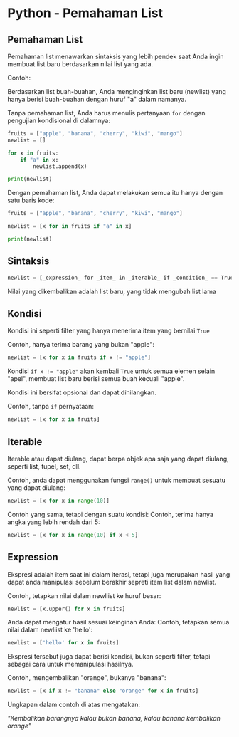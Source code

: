 # Python - Pemahaman List
## Pemahaman List
Pemahaman list menawarkan sintaksis yang lebih pendek saat Anda ingin membuat list baru berdasarkan nilai list yang ada.

Contoh:

Berdasarkan list buah-buahan, Anda menginginkan list baru (newlist) yang hanya berisi buah-buahan dengan huruf "a" dalam namanya.

Tanpa pemahaman list, Anda harus menulis pertanyaan `for` dengan pengujian kondisional di dalamnya:

```py
fruits = ["apple", "banana", "cherry", "kiwi", "mango"]
newlist = []

for x in fruits:
	if "a" in x:
		newlist.append(x)

print(newlist)
```

Dengan pemahaman list, Anda dapat melakukan semua itu hanya dengan satu baris kode:

```py
fruits = ["apple", "banana", "cherry", "kiwi", "mango"]

newlist = [x for in fruits if "a" in x]

print(newlist)
```

## Sintaksis

```py
newlist = [_expression_ for _item_ in _iterable_ if _condition_ == True]
```

Nilai yang dikembalikan adalah list baru, yang tidak mengubah list lama
## Kondisi
Kondisi ini seperti filter yang hanya menerima item yang bernilai `True`

Contoh, hanya terima barang yang bukan "apple":

```py
newlist = [x for x in fruits if x != "apple"]
```

Kondisi `if x != "apple"` akan kembali `True` untuk semua elemen selain "apel", membuat list baru berisi semua buah kecuali "apple".

Kondisi ini bersifat opsional dan dapat dihilangkan. 

Contoh, tanpa `if` pernyataan:

```py
newlist = [x for x in fruits]
```
## Iterable
Iterable atau dapat diulang, dapat berpa objek apa saja yang dapat diulang, seperti list, tupel, set, dll.

Contoh, anda dapat menggunakan fungsi `range()` untuk membuat sesuatu yang dapat diulang:

```py
newlist = [x for x in range(10)]
```

Contoh yang sama, tetapi dengan suatu kondisi:
Contoh, terima hanya angka yang lebih rendah dari 5:

```py
newlist = [x for x in range(10) if x < 5]
```

## Expression
Ekspresi adalah item saat ini dalam iterasi, tetapi juga merupakan hasil yang dapat anda manipulasi sebelum berakhir sepreti item list dalam newlist.

Contoh, tetapkan nilai dalam newliist ke huruf besar:

```py
newlist = [x.upper() for x in fruits]
```

Anda dapat mengatur hasil sesuai keinginan Anda:
Contoh, tetapkan semua nilai dalam newliist ke 'hello':

```py
newlist = ['hello' for x in fruits]
```

Ekspresi tersebut juga dapat berisi kondisi, bukan seperti filter, tetapi sebagai cara untuk memanipulasi hasilnya.

Contoh, mengembalikan "orange", bukanya "banana":

```py
newlist = [x if x != "banana" else "orange" for x in fruits]
```

Ungkapan dalam contoh di atas mengatakan:

*"Kembalikan barangnya kalau bukan banana, kalau banana kembalikan orange"*

